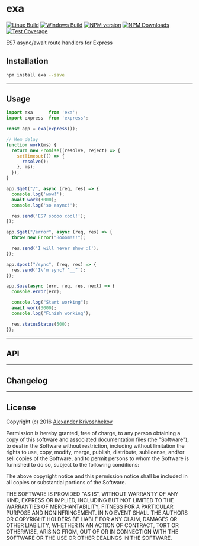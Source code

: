 # exa

[![Linux Build][travis-image]][travis-url]
[![Windows Build][appveyor-image]][appveyor-url]
[![NPM version][npm-v-image]][npm-url]
[![NPM Downloads][npm-dm-image]][npm-url]
[![Test Coverage][coveralls-image]][coveralls-url]

ES7 async/await route handlers for Express


## Installation
```sh
npm install exa --save
```

--------------------------------------------------------------------------------

## Usage
```js
import exa      from 'exa'; 
import express  from 'express';

const app = exa(express());

// Mem delay
function work(ms) {
  return new Promise((resolve, reject) => {
    setTimeout(() => {
      resolve();
    }, ms);
  });
}

app.$get("/", async (req, res) => {
  console.log('wow!');
  await work(3000);
  console.log('so async!');

  res.send('ES7 soooo cool!');
});

app.$get("/error", async (req, res) => {
  throw new Error("Booom!!!");

  res.send('I will never show :(');
});

app.$post("/sync", (req, res) => {
  res.send('I\'m sync? ^__^');
});

app.$use(async (err, req, res, next) => {
  console.error(err);

  console.log("Start working");
  await work(3000);
  console.log("Finish working");

  res.statusStatus(500);
});
```

--------------------------------------------------------------------------------

## API

--------------------------------------------------------------------------------

## Changelog

--------------------------------------------------------------------------------

## License
Copyright (c)  2016 [Alexander Krivoshhekov][github-author-link]

Permission is hereby granted, free of charge, to any person obtaining a copy of this software and associated documentation files (the "Software"), to deal in the Software without restriction, including without limitation the rights to use, copy, modify, merge, publish, distribute, sublicense, and/or sell copies of the Software, and to permit persons to whom the Software is furnished to do so, subject to the following conditions:

The above copyright notice and this permission notice shall be included in all copies or substantial portions of the Software.

THE SOFTWARE IS PROVIDED "AS IS", WITHOUT WARRANTY OF ANY KIND, EXPRESS OR IMPLIED, INCLUDING BUT NOT LIMITED TO THE WARRANTIES OF MERCHANTABILITY, FITNESS FOR A PARTICULAR PURPOSE AND NONINFRINGEMENT. IN NO EVENT SHALL THE AUTHORS OR COPYRIGHT HOLDERS BE LIABLE FOR ANY CLAIM, DAMAGES OR OTHER LIABILITY, WHETHER IN AN ACTION OF CONTRACT, TORT OR OTHERWISE, ARISING FROM, OUT OF OR IN CONNECTION WITH THE SOFTWARE OR THE USE OR OTHER DEALINGS IN THE SOFTWARE.

[github-author-link]: http://github.com/SuperPaintman
[npm-url]: https://www.npmjs.com/package/exa
[npm-v-image]: https://img.shields.io/npm/v/exa.svg
[npm-dm-image]: https://img.shields.io/npm/dm/exa.svg
[travis-image]: https://img.shields.io/travis/SuperPaintman/exa/master.svg?label=linux
[travis-url]: https://travis-ci.org/SuperPaintman/exa
[appveyor-image]: https://img.shields.io/appveyor/ci/SuperPaintman/exa/master.svg?label=windows
[appveyor-url]: https://ci.appveyor.com/project/SuperPaintman/exa
[coveralls-image]: https://img.shields.io/coveralls/SuperPaintman/exa/master.svg
[coveralls-url]: https://coveralls.io/r/SuperPaintman/exa?branch=master
